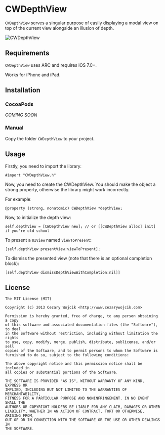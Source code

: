 # CWDepthView

`CWDepthView` serves a singular purpose of easily displaying a modal view on top of the current view alongside an illusion of depth.

![CWDepthView](depthviewdemo.gif)

## Requirements

`CWDepthView` uses ARC and requires iOS 7.0+.

Works for iPhone and iPad.

## Installation

### CocoaPods

*COMING SOON*

### Manual

Copy the folder `CWDepthView` to your project.

## Usage

Firstly, you need to import the library:

```
#import "CWDepthView.h"
```

Now, you need to create the CWDepthView. You should make the object a strong property, otherwise the library might work incorrectly.

For example:

```
@property (strong, nonatomic) CWDepthView *depthView;
```

Now, to initialize the depth view:

```
self.depthView = [CWDepthView new]; // or [[CWDepthView alloc] init] if you're old school
```

To present a `UIView` named `viewToPresent`:

```
[self.depthView presentView:viewToPresent];
```

To dismiss the presented view (note that there is an optional completion block):

```
[self.depthView dismissDepthViewWithCompletion:nil]]
```

## License

    The MIT License (MIT)

    Copyright (c) 2013 Cezary Wojcik <http://www.cezarywojcik.com>

    Permission is hereby granted, free of charge, to any person obtaining a copy
    of this software and associated documentation files (the "Software"), to deal
    in the Software without restriction, including without limitation the rights
    to use, copy, modify, merge, publish, distribute, sublicense, and/or sell
    copies of the Software, and to permit persons to whom the Software is
    furnished to do so, subject to the following conditions:

    The above copyright notice and this permission notice shall be included in
    all copies or substantial portions of the Software.

    THE SOFTWARE IS PROVIDED "AS IS", WITHOUT WARRANTY OF ANY KIND, EXPRESS OR
    IMPLIED, INCLUDING BUT NOT LIMITED TO THE WARRANTIES OF MERCHANTABILITY,
    FITNESS FOR A PARTICULAR PURPOSE AND NONINFRINGEMENT. IN NO EVENT SHALL THE
    AUTHORS OR COPYRIGHT HOLDERS BE LIABLE FOR ANY CLAIM, DAMAGES OR OTHER
    LIABILITY, WHETHER IN AN ACTION OF CONTRACT, TORT OR OTHERWISE, ARISING FROM,
    OUT OF OR IN CONNECTION WITH THE SOFTWARE OR THE USE OR OTHER DEALINGS IN
    THE SOFTWARE.
